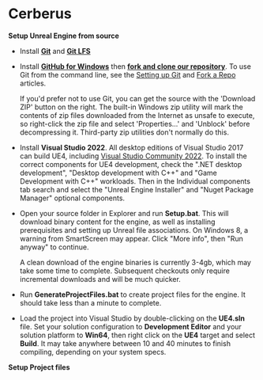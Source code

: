 # Cerberus

**Setup Unreal Engine from source**

- Install **[Git](https://git-scm.com/downloads)** and **[Git LFS](https://git-lfs.github.com/)**
-   Install **[GitHub for Windows](https://windows.github.com/)** then **[fork and clone our repository](https://guides.github.com/activities/forking/)**. To use Git from the command line, see the [Setting up Git](https://help.github.com/articles/set-up-git/) and [Fork a Repo](https://help.github.com/articles/fork-a-repo/) articles.
    
    If you'd prefer not to use Git, you can get the source with the 'Download ZIP' button on the right. The built-in Windows zip utility will mark the contents of zip files downloaded from the Internet as unsafe to execute, so right-click the zip file and select 'Properties...' and 'Unblock' before decompressing it. Third-party zip utilities don't normally do this.
    
-   Install **Visual Studio 2022**. All desktop editions of Visual Studio 2017 can build UE4, including [Visual Studio Community 2022](https://visualstudio.microsoft.com/thank-you-downloading-visual-studio/?sku=Community&channel=Release&version=VS2022&source=VSLandingPage&cid=2036&passive=false). To install the correct components for UE4 development, check the ".NET desktop development", "Desktop development with C++" and "Game Development with C++" workloads. Then in the Individual components tab search and select the "Unreal Engine Installer" and "Nuget Package Manager" optional components.
    
-   Open your source folder in Explorer and run **Setup.bat**. This will download binary content for the engine, as well as installing prerequisites and setting up Unreal file associations. On Windows 8, a warning from SmartScreen may appear. Click "More info", then "Run anyway" to continue.
    
    A clean download of the engine binaries is currently 3-4gb, which may take some time to complete. Subsequent checkouts only require incremental downloads and will be much quicker.
    
-   Run **GenerateProjectFiles.bat** to create project files for the engine. It should take less than a minute to complete.
    
-   Load the project into Visual Studio by double-clicking on the **UE4.sln** file. Set your solution configuration to **Development Editor** and your solution platform to **Win64**, then right click on the **UE4** target and select **Build**. It may take anywhere between 10 and 40 minutes to finish compiling, depending on your system specs.

**Setup Project files**
